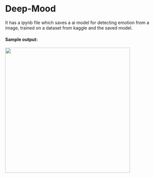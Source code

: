 # Deep-Mood
It has a ipynb file which saves a ai model for detecting emotion from a image, trained on a dataset from kaggle and the saved model.
#### Sample output:
<img src="https://github.com/user-attachments/assets/e7f124a9-6bbe-4906-a75c-812eb4ae802d" width="400"/>
